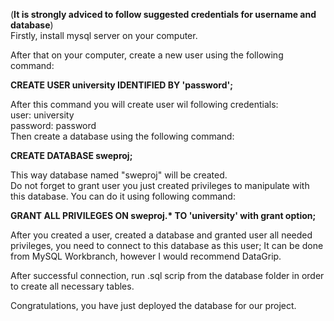 
(**It is strongly adviced to follow suggested credentials for username and database**) <br>
Firstly, install mysql server on your computer.

After that on your computer, 
create a new user using the following command: <br/>

**CREATE USER university IDENTIFIED BY 'password';** <br>

After this command you will create user wil following credentials: <br/>
user: university <br/>
password: password <br/>
Then create a database using the following command: <br>

**CREATE DATABASE sweproj;** <br/>

This way database named "sweproj" will be created. <br/>
Do not forget to grant user you just created privileges to manipulate with this database.
You can do it using following command: <br/>

**GRANT ALL PRIVILEGES ON sweproj.\* TO 'university' with grant option;**


After you created a user, created a database and granted user all needed privileges, you need to connect 
to this database as this user; It can be done from MySQL Workbranch, however I would recommend DataGrip.
<br>

After successful connection, run .sql scrip from the database folder in order to create all necessary tables.

Congratulations, you have just deployed the database for our project.


